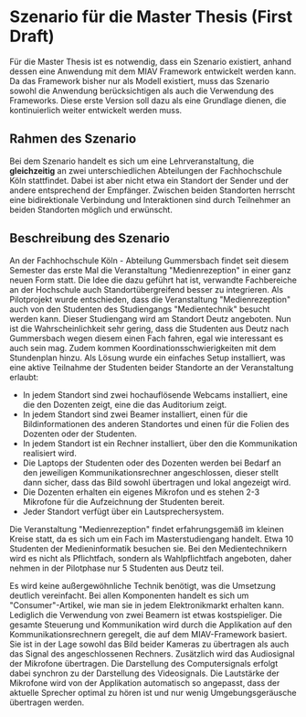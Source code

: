# Szenario für die Master Thesis (First Draft)

Für die Master Thesis ist es notwendig, dass ein Szenario existiert, anhand dessen eine Anwendung mit dem MIAV Framework entwickelt werden kann. Da das Framework bisher nur als Modell existiert, muss das Szenario sowohl die Anwendung berücksichtigen als auch die Verwendung des Frameworks. Diese erste Version soll dazu als eine Grundlage dienen, die kontinuierlich weiter entwickelt werden muss.

## Rahmen des Szenario

Bei dem Szenario handelt es sich um eine Lehrveranstaltung, die **gleichzeitig** an zwei unterschiedlichen Abteilungen der Fachhochschule Köln stattfindet. Dabei ist aber nicht etwa ein Standort der Sender und der andere entsprechend der Empfänger. Zwischen beiden Standorten herrscht eine bidirektionale Verbindung und Interaktionen sind durch Teilnehmer an beiden Standorten möglich und erwünscht.

## Beschreibung des Szenario

An der Fachhochschule Köln - Abteilung Gummersbach findet seit diesem Semester das erste Mal die Veranstaltung "Medienrezeption" in einer ganz neuen Form statt. Die Idee die dazu geführt hat ist, verwandte Fachbereiche an der Hochschule auch Standortübergreifend besser zu integrieren. Als Pilotprojekt wurde entschieden, dass die Veranstaltung "Medienrezeption" auch von den Studenten des Studiengangs "Medientechnik" besucht werden kann. Dieser Studiengang wird am Standort Deutz angeboten. Nun ist die Wahrscheinlichkeit sehr gering, dass die Studenten aus Deutz nach Gummersbach wegen diesem einen Fach fahren, egal wie interessant es auch sein mag. Zudem kommen Koordinationsschwierigkeiten mit dem Stundenplan hinzu. Als Lösung wurde ein einfaches Setup installiert, was eine aktive Teilnahme der Studenten beider Standorte an der Veranstaltung erlaubt:

* In jedem Standort sind zwei hochauflösende Webcams installiert, eine die den Dozenten zeigt, eine die das Auditorium zeigt.
* In jedem Standort sind zwei Beamer installiert, einen für die Bildinformationen des anderen Standortes und einen für die Folien des Dozenten oder der Studenten.
* In jedem Standort ist ein Rechner installiert, über den die Kommunikation realisiert wird.
* Die Laptops der Studenten oder des Dozenten werden bei Bedarf an den jeweiligen Kommunikationsrechner angeschlossen, dieser stellt dann sicher, dass das Bild sowohl übertragen und lokal angezeigt wird.
* Die Dozenten erhalten ein eigenes Mikrofon und es stehen 2-3 Mikrofone für die Aufzeichnung der Studenten bereit.
* Jeder Standort verfügt über ein Lautsprechersystem.

Die Veranstaltung "Medienrezeption" findet erfahrungsgemäß im kleinen Kreise statt, da es sich um ein Fach im Masterstudiengang handelt. Etwa 10 Studenten der Medieninformatik besuchen sie. Bei den Medientechnikern wird es nicht als Pflichtfach, sondern als Wahlpflichtfach angeboten, daher nehmen in der Pilotphase nur 5 Studenten aus Deutz teil.

Es wird keine außergewöhnliche Technik benötigt, was die Umsetzung deutlich vereinfacht. Bei allen Komponenten handelt es sich um "Consumer"-Artikel, wie man sie in jedem Elektronikmarkt erhalten kann. Lediglich die Verwendung von zwei Beamern ist etwas kostspieliger. Die gesamte Steuerung und Kommunikation wird durch die Applikation auf den Kommunikationsrechnern geregelt, die auf dem MIAV-Framework basiert. Sie ist in der Lage sowohl das Bild beider Kameras zu übertragen als auch das Signal des angeschlossenen Rechners. Zusätzlich wird das Audiosignal der Mikrofone übertragen. Die Darstellung des Computersignals erfolgt dabei synchron zu der Darstellung des Videosignals. Die Lautstärke der Mikrofone wird von der Applikation automatisch so angepasst, dass der aktuelle Sprecher optimal zu hören ist und nur wenig Umgebungsgeräusche übertragen werden.